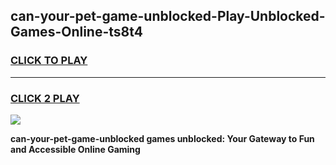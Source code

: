 
## can-your-pet-game-unblocked-Play-Unblocked-Games-Online-ts8t4
<h3>
<a href="https://premium76.site?title=can-your-pet-game-unblocked&ref=24A">CLICK TO PLAY</a></h3>
<hr>

<h3>
<a href="https://premium76.site?title=can-your-pet-game-unblocked&ref=24A">CLICK 2 PLAY</a>
  
</h3>

<a href="https://premium76.site?title=can-your-pet-game-unblocked&ref=24A"><img src="https://clearcache.store/games.png"></a>


**can-your-pet-game-unblocked games unblocked: Your Gateway to Fun and Accessible Online Gaming**
